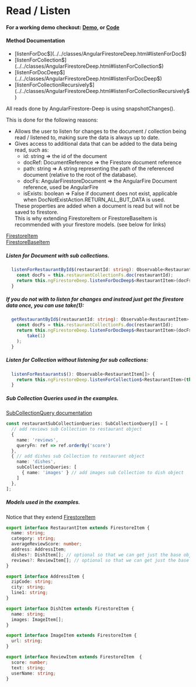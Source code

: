 # Read / Listen

#### For a working demo checkout: [Demo](../../../demo), or [Code](https://github.com/Tylder/angularfirestore-deep)

#### Method Documentation

- [listenForDoc$](../../classes/AngularFirestoreDeep.html#listenForDoc$)
- [listenForCollection$](../../classes/AngularFirestoreDeep.html#listenForCollection$)
- [listenForDocDeep$](../../classes/AngularFirestoreDeep.html#listenForDocDeep$)
- [listenForCollectionRecursively$](../../classes/AngularFirestoreDeep.html#listenForCollectionRecursively$)


All reads done by AngularFirestore-Deep is using snapshotChanges().

This is done for the following reasons:
<ul>
    <li>
      Allows the user to listen for changes to the document / collection being read / listened to, making sure the data is always up to date.
    </li>
    <li>
      Gives access to additional data that can be added to the data being read, such as:
        <ul>
          <li>
            id: string => the id of the document
          </li>
          <li>
            docRef: DocumentReference => the Firestore document reference
          </li>
          <li>
            path: string => A string representing the path of the referenced document (relative to the root of the database).
          </li>
          <li>
            docFs: AngularFirestoreDocument => the AngularFire Document reference, used be AngularFire
          </li>
          <li>    
            isExists: boolean => False if document does not exist, applicable when DocNotExistAction.RETURN_ALL_BUT_DATA is used.
          </li>
        </ul>
      These properties are added when a document is read but will not be saved to firestore.      
      <br>
      This is why extending FirestoreItem or FirestoreBaseItem is recommended with your firestore models. (see below for links)
    </li> 
</ul>

[FirestoreItem](../../interfaces/FirestoreItem.html)
<br>
[FirestoreBaseItem](../../interfaces/FirestoreBaseItem.html)

##### Listen for Document with sub collections.

```typescript
  listenForRestaurantById$(restaurantId: string): Observable<RestaurantItem> {
    const docFs = this.restaurantCollectionFs.doc(restaurantId);
    return this.ngFirestoreDeep.listenForDocDeep$<RestaurantItem>(docFs, restaurantSubCollectionQueries);
  }
```

##### If you do not with to listen for changes and instead just get the firestore data once, you can use take(1):

```typescript
  getRestaurantById$(restaurantId: string): Observable<RestaurantItem> {
    const docFs = this.restaurantCollectionFs.doc(restaurantId);
    return this.ngFirestoreDeep.listenForDocDeep$<RestaurantItem>(docFs, restaurantSubCollectionQueries).pipe(
        take(1)
    );
  }
```

##### Listen for Collection without listening for sub collections:

```typescript
  listenForRestaurants$(): Observable<RestaurantItem[]> {
    return this.ngFirestoreDeep.listenForCollection$<RestaurantItem>(this.restaurantCollectionFs);
  }
```

#####  Sub Collection Queries used in the examples.

[SubCollectionQuery documentation]()

```typescript
const restaurantSubCollectionQueries: SubCollectionQuery[] = [
  // add reviews sub Collection to restaurant object
  {
    name: 'reviews',
    queryFn: ref => ref.orderBy('score')
  },
  { // add dishes sub Collection to restaurant object
    name: 'dishes',
    subCollectionQueries: [
      { name: 'images' } // add images sub Collection to dish object
    ]
  },
];
```

##### Models used in the examples.
Notice that they extend [FirestoreItem](../../interfaces/FirestoreItem.html)

```typescript
export interface RestaurantItem extends FirestoreItem {
  name: string;
  category: string;
  averageReviewScore: number;
  address: AddressItem;
  dishes?: DishItem[]; // optional so that we can get just the base object to display in a list
  reviews?: ReviewItem[]; // optional so that we can get just the base object to display in a list
}

export interface AddressItem {
  zipCode: string;
  city: string;
  line1: string;
}

export interface DishItem extends FirestoreItem {
  name: string;
  images: ImageItem[];
}

export interface ImageItem extends FirestoreItem {
  url: string;
}

export interface ReviewItem extends FirestoreItem  {
  score: number;
  text: string;
  userName: string;
}
```


